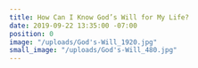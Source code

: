 ```yaml
---
title: How Can I Know God’s Will for My Life?
date: 2019-09-22 13:35:00 -07:00
position: 0
image: "/uploads/God's-Will_1920.jpg"
small_image: "/uploads/God's-Will_480.jpg"
---
```


